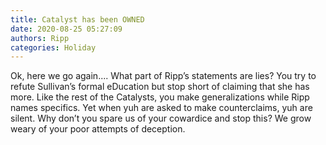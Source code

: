 ```yaml
---
title: Catalyst has been OWNED
date: 2020-08-25 05:27:09
authors: Ripp
categories: Holiday
---
```


 Ok, here we go again....
What part of Ripp’s statements are lies?   You try to refute Sullivan’s formal eDucation but stop short of claiming that she has more.
Like the rest of the Catalysts, you make generalizations while Ripp names specifics. Yet when yuh are asked to make counterclaims, yuh are silent.   Why don’t you spare us of your cowardice and stop this?  We grow weary of your poor attempts of deception.